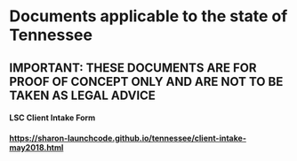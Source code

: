 # Documents applicable to the state of Tennessee
## IMPORTANT:  THESE DOCUMENTS ARE FOR PROOF OF CONCEPT ONLY AND ARE NOT TO BE TAKEN AS LEGAL ADVICE

#### LSC Client Intake Form
#### https://sharon-launchcode.github.io/tennessee/client-intake-may2018.html
